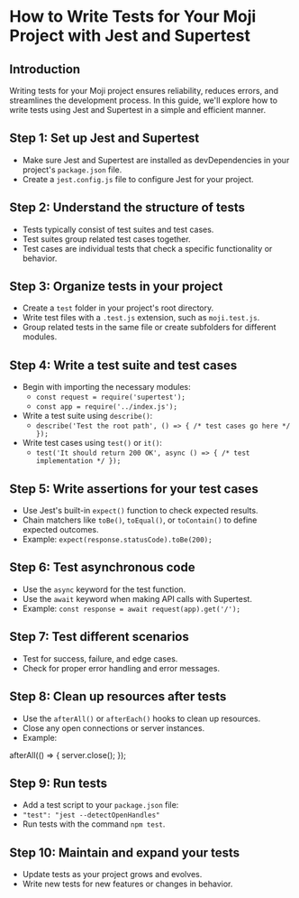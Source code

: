 # How to Write Tests for Your Moji Project with Jest and Supertest

## Introduction
Writing tests for your Moji project ensures reliability, reduces errors, 
and streamlines the development process. In this guide, we'll explore how 
to write tests using Jest and Supertest in a simple and efficient manner.

## Step 1: Set up Jest and Supertest
- Make sure Jest and Supertest are installed as devDependencies in your 
  project's `package.json` file.
- Create a `jest.config.js` file to configure Jest for your project.

## Step 2: Understand the structure of tests
- Tests typically consist of test suites and test cases.
- Test suites group related test cases together.
- Test cases are individual tests that check a specific functionality or 
  behavior.

## Step 3: Organize tests in your project
- Create a `test` folder in your project's root directory.
- Write test files with a `.test.js` extension, such as `moji.test.js`.
- Group related tests in the same file or create subfolders for different 
  modules.

## Step 4: Write a test suite and test cases
- Begin with importing the necessary modules:
  - `const request = require('supertest');`
  - `const app = require('../index.js');`
- Write a test suite using `describe()`:
  - `describe('Test the root path', () => { /* test cases go here */ });`
- Write test cases using `test()` or `it()`:
  - `test('It should return 200 OK', async () => { /* test implementation */ });`

## Step 5: Write assertions for your test cases
- Use Jest's built-in `expect()` function to check expected results.
- Chain matchers like `toBe()`, `toEqual()`, or `toContain()` to define 
  expected outcomes.
- Example: `expect(response.statusCode).toBe(200);`

## Step 6: Test asynchronous code
- Use the `async` keyword for the test function.
- Use the `await` keyword when making API calls with Supertest.
- Example: `const response = await request(app).get('/');`

## Step 7: Test different scenarios
- Test for success, failure, and edge cases.
- Check for proper error handling and error messages.

## Step 8: Clean up resources after tests
- Use the `afterAll()` or `afterEach()` hooks to clean up resources.
- Close any open connections or server instances.
- Example:

afterAll(() => {
  server.close();
});

## Step 9: Run tests
- Add a test script to your `package.json` file:
- `"test": "jest --detectOpenHandles"`
- Run tests with the command `npm test`.

## Step 10: Maintain and expand your tests
- Update tests as your project grows and evolves.
- Write new tests for new features or changes in behavior.


